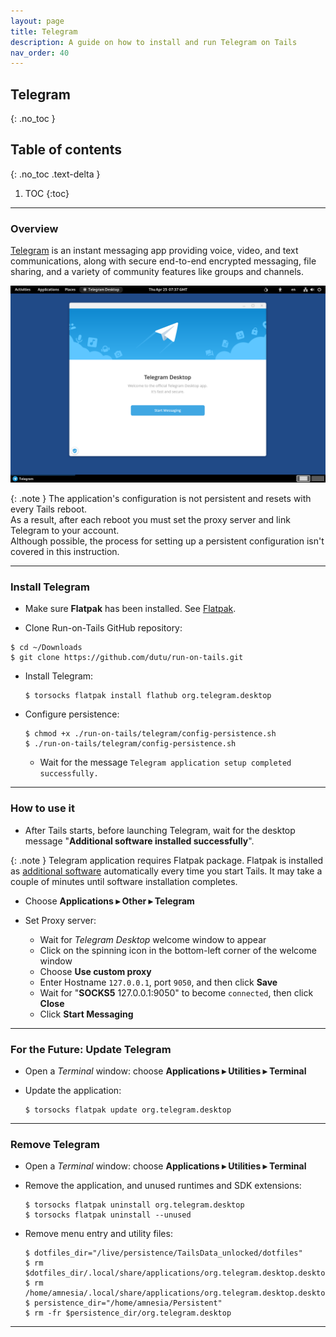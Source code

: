 ```yaml
---
layout: page
title: Telegram
description: A guide on how to install and run Telegram on Tails
nav_order: 40
---
```


## Telegram
{: .no_toc }

## Table of contents
{: .no_toc .text-delta }

1. TOC
{:toc}

---
### Overview

[Telegram] is an instant messaging app providing voice, video, and text communications, along with secure end-to-end encrypted messaging, file sharing, and a variety of community features like groups and channels.

![telegram.png](telegram.png)


{: .note }
The application's configuration is not persistent and resets with every Tails reboot.<br> 
As a result, after each reboot you must set the proxy server and link Telegram to your account.<br>
Although possible, the process for setting up a persistent configuration isn't covered in this instruction.

---
### Install Telegram

* Make sure **Flatpak** has been installed. See [Flatpak].


* Clone Run-on-Tails GitHub repository:
```shell
$ cd ~/Downloads
$ git clone https://github.com/dutu/run-on-tails.git
```


* Install Telegram:
  ```shell
  $ torsocks flatpak install flathub org.telegram.desktop
  ```


* Configure persistence:
  ```shell
  $ chmod +x ./run-on-tails/telegram/config-persistence.sh 
  $ ./run-on-tails/telegram/config-persistence.sh 
  ```
  * Wait for the message `Telegram application setup completed successfully.`


---
### How to use it

* After Tails starts, before launching Telegram, wait for the desktop message "**Additional software installed successfully**".

{: .note }
Telegram application requires Flatpak package. Flatpak is installed as [additional software] automatically every time you start Tails. It may take a couple of minutes until software installation completes.


* Choose **Applications ▸ Other ▸ Telegram**


* Set Proxy server:
  * Wait for _Telegram Desktop_ welcome window to appear
  * Click on the spinning icon in the bottom-left corner of the welcome window
  * Choose **Use custom proxy**
  * Enter Hostname `127.0.0.1`, port `9050`, and then click **Save**
  * Wait for "**SOCKS5** 127.0.0.1:9050" to become `connected`, then click **Close**
  * Click **Start Messaging**

  
---
### For the Future: Update Telegram

* Open a _Terminal_ window:  choose **Applications ▸ Utilities ▸ Terminal**


* Update the application:
  ```shell
  $ torsocks flatpak update org.telegram.desktop
  ```

 
---

### Remove Telegram

* Open a _Terminal_ window:  choose **Applications ▸ Utilities ▸ Terminal**


* Remove the application, and unused runtimes and SDK extensions:
  ```shell
  $ torsocks flatpak uninstall org.telegram.desktop
  $ torsocks flatpak uninstall --unused
  ```

* Remove menu entry and utility files:
  ```shell
  $ dotfiles_dir="/live/persistence/TailsData_unlocked/dotfiles"
  $ rm $dotfiles_dir/.local/share/applications/org.telegram.desktop.desktop
  $ rm /home/amnesia/.local/share/applications/org.telegram.desktop.desktop
  $ persistence_dir="/home/amnesia/Persistent"
  $ rm -fr $persistence_dir/org.telegram.desktop
  ```

--- 
[Telegram]: https://telegram.org/
[Flatpak]: ../flatpak/flatpak.html
[additional software]: https://tails.net/doc/persistent_storage/configure/index.en.html#additional_software